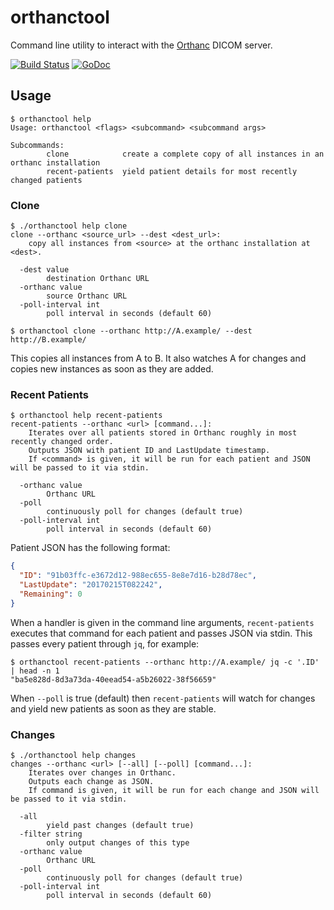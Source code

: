 # orthanctool

Command line utility to interact with the [Orthanc](http://www.orthanc-server.com) DICOM server.

[![Build Status](https://travis-ci.org/levinalex/orthanctool.svg?branch=master)](https://travis-ci.org/levinalex/orthanctool)
[![GoDoc](https://godoc.org/github.com/levinalex/orthanctool/api?status.svg)](https://godoc.org/github.com/levinalex/orthanctool/api)

## Usage

```
$ orthanctool help
Usage: orthanctool <flags> <subcommand> <subcommand args>

Subcommands:
        clone            create a complete copy of all instances in an orthanc installation
        recent-patients  yield patient details for most recently changed patients
```

### Clone

```
$ ./orthanctool help clone
clone --orthanc <source_url> --dest <dest_url>:
	copy all instances from <source> at the orthanc installation at <dest>.

  -dest value
    	destination Orthanc URL
  -orthanc value
    	source Orthanc URL
  -poll-interval int
    	poll interval in seconds (default 60)
```

```
$ orthanctool clone --orthanc http://A.example/ --dest http://B.example/
```

This copies all instances from A to B. It also watches A for changes and copies new instances as soon as they are added.


### Recent Patients

```
$ orthanctool help recent-patients
recent-patients --orthanc <url> [command...]:
	Iterates over all patients stored in Orthanc roughly in most recently changed order.
	Outputs JSON with patient ID and LastUpdate timestamp.
	If <command> is given, it will be run for each patient and JSON will be passed to it via stdin.

  -orthanc value
    	Orthanc URL
  -poll
    	continuously poll for changes (default true)
  -poll-interval int
    	poll interval in seconds (default 60)
```

Patient JSON has the following format:

```json
{
  "ID": "91b03ffc-e3672d12-988ec655-8e8e7d16-b28d78ec",
  "LastUpdate": "20170215T082242",
  "Remaining": 0
}
```

When a handler is given in the command line arguments, `recent-patients` executes that command for
each patient and passes JSON via stdin.  This passes every patient through `jq`, for example:

```
$ orthanctool recent-patients --orthanc http://A.example/ jq -c '.ID' | head -n 1
"ba5e828d-8d3a73da-40eead54-a5b26022-38f56659"
```

When `--poll` is true (default) then `recent-patients` will watch for changes and yield new
patients as soon as they are stable.

### Changes

```
$ ./orthanctool help changes
changes --orthanc <url> [--all] [--poll] [command...]:
	Iterates over changes in Orthanc.
	Outputs each change as JSON.
	If command is given, it will be run for each change and JSON will be passed to it via stdin.

  -all
    	yield past changes (default true)
  -filter string
    	only output changes of this type
  -orthanc value
    	Orthanc URL
  -poll
    	continuously poll for changes (default true)
  -poll-interval int
    	poll interval in seconds (default 60)
```
